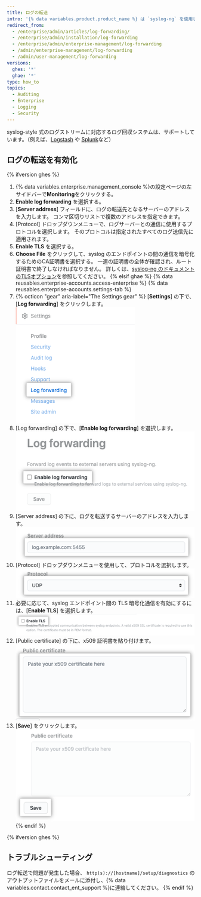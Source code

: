 ```yaml
---
title: ログの転送
intro: '{% data variables.product.product_name %} は `syslog-ng` を使用して、{% ifversion ghes %} システム {% elsif ghae %} Git{% endif %} とアプリケーションログを指定したサーバーに転送します。'
redirect_from:
  - /enterprise/admin/articles/log-forwarding/
  - /enterprise/admin/installation/log-forwarding
  - /enterprise/admin/enterprise-management/log-forwarding
  - /admin/enterprise-management/log-forwarding
  - /admin/user-management/log-forwarding
versions:
  ghes: '*'
  ghae: '*'
type: how_to
topics:
  - Auditing
  - Enterprise
  - Logging
  - Security
---
```


syslog-style 式のログストリームに対応するログ回収システムは、サポートしています。（例えば、[Logstash](http://logstash.net/) や [Splunk](http://docs.splunk.com/Documentation/Splunk/latest/Data/Monitornetworkports)など）

## ログの転送を有効化

{% ifversion ghes %}
1. {% data variables.enterprise.management_console %}の設定ページの左サイドバーで**Monitoring**をクリックする。
1. **Enable log forwarding** を選択する。
1. [**Server address**] フィールドに、ログの転送先となるサーバーのアドレスを入力します。 コンマ区切りリストで複数のアドレスを指定できます。
1. [Protocol] ドロップダウンメニューで、ログサーバーとの通信に使用するプロトコルを選択します。 そのプロトコルは指定されたすべてのログ送信先に適用されます。
1. **Enable TLS** を選択する。
1. **Choose File** をクリックして、syslog のエンドポイントの間の通信を暗号化するためのCA証明書を選択する。 一連の証明書の全体が確認され、ルート証明書で終了しなければなりません。 詳しくは、[syslog-ng のドキュメントのTLSオプション](https://support.oneidentity.com/technical-documents/syslog-ng-open-source-edition/3.16/administration-guide/56#TOPIC-956599)を参照してください。
{% elsif ghae %}
{% data reusables.enterprise-accounts.access-enterprise %}
{% data reusables.enterprise-accounts.settings-tab %}
1. {% octicon "gear" aria-label="The Settings gear" %} [**Settings**] の下で、[**Log forwarding**] をクリックします。 ![[Log forwarding] タブ](/assets/images/enterprise/business-accounts/log-forwarding-tab.png)
1. [Log forwarding] の下で、[**Enable log forwarding**] を選択します。 ![ログ転送を有効にするチェックボックス](/assets/images/enterprise/business-accounts/enable-log-forwarding-checkbox.png)
1. [Server address] の下に、ログを転送するサーバーのアドレスを入力します。 ![[Server address] フィールド](/assets/images/enterprise/business-accounts/server-address-field.png)
1. [Protocol] ドロップダウンメニューを使用して、プロトコルを選択します。 ![[Protocol] ドロップダウンメニュー](/assets/images/enterprise/business-accounts/protocol-drop-down-menu.png)
1. 必要に応じて、syslog エンドポイント間の TLS 暗号化通信を有効にするには、[**Enable TLS**] を選択します。 ![TLS を有効にするチェックボックス](/assets/images/enterprise/business-accounts/enable-tls-checkbox.png)
1. [Public certificate] の下に、x509 証明書を貼り付けます。 ![公開証明書のテキストボックス](/assets/images/enterprise/business-accounts/public-certificate-text-box.png)
1. [**Save**] をクリックします。 ![ログ転送用の [Save] ボタン](/assets/images/enterprise/business-accounts/save-button-log-forwarding.png)
{% endif %}

{% ifversion ghes %}
## トラブルシューティング

ログ転送で問題が発生した場合、 `http(s)://[hostname]/setup/diagnostics` のアウトプットファイルをメールに添付し、{% data variables.contact.contact_ent_support %}に連絡してください。
{% endif %}
